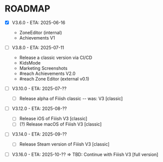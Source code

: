 # ROADMAP

- [x] V3.6.0 - ETA:  2025-06-16
	- ZoneEditor (internal)
	- Achievements V1

- [ ] V3.8.0 - ETA:  2025-07-11
	- Release a classic version via CI/CD
	- KidsMode
	- Marketing Screenshots
	- #reach Achievements V2.0
	- #reach Zone Editor (external v0.1)

- [ ] V3.10.0 - ETA: 2025-07-??
	- [ ] Release alpha of Fiiish classic -- was: V3 [classic]

- [ ] V3.12.0 - ETA: 2025-08-??
	- [ ] Release iOS of Fiiish V3 [classic]
	- [ ] (?) Release macOS of Fiiish V3 [classic]

- [ ] V3.14.0 - ETA: 2025-09-??
	- [ ] Release Steam version of Fiiish V3 [classic]
	
- [ ] V3.16.0 - ETA: 2025-10-??
	=> TBD: Continue with Fiiish V3 [full version]

